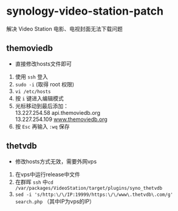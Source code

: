 # synology-video-station-patch
解决 Video Station 电影、电视封面无法下载问题

## themoviedb

* 直接修改hosts文件即可

1. 使用 `ssh` 登入
2. `sudo -i` (取得 root 权限)
3. `vi /etc/hosts`
4. 按 `i` 键进入编辑模式
5. 光标移动到最后添加：<br>
13.227.254.58 api.themoviedb.org<br>
13.227.254.109 www.themoviedb.org
6. 按 `Esc` 再输入 `:wq` 保存

## thetvdb

* 修改hosts方式无效，需要外网vps

1. 在vps中运行release中文件
2. 在群晖 `ssh` 中`cd /var/packages/VideoStation/target/plugins/syno_thetvdb`
3. `sed -i 's/http:\/\/IP:19999/https:\/\/www\.thetvdb\.com/g' search.php`
（其中IP为vps的IP）
